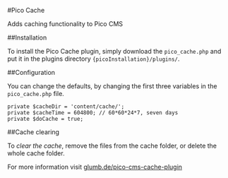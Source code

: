 #Pico Cache

Adds caching functionality to Pico CMS

##Installation

To install the Pico Cache plugin, simply download the `pico_cache.php` and put it in the plugins directory
`{picoInstallation}/plugins/`.

##Configuration
 
You can change the defaults, by changing the first three variables in the `pico_cache.php` file.

    private $cacheDir = 'content/cache/';
    private $cacheTime = 604800; // 60*60*24*7, seven days
    private $doCache = true;

##Cache clearing

To *clear the cache*, remove the files from the cache folder, or delete the whole cache folder.


For more information visit [glumb.de/pico-cms-cache-plugin](http://glumb.de/pico-cms-cache-plugin)